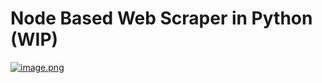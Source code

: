 # Node Based Web Scraper in Python (WIP)

[![image.png](https://i.postimg.cc/HkJ3R2pR/image.png)](https://postimg.cc/WdvMJ0qw)
